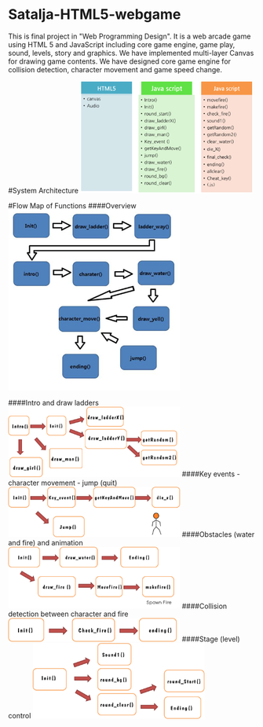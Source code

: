 # Satalja-HTML5-webgame
This is final project in "Web Programming Design". It is a web arcade game using HTML 5 and JavaScript including core game engine, game play, sound, levels, story and graphics. We have implemented multi-layer Canvas for drawing game contents. We have designed core game engine for collision detection, character movement and game speed change.

#System Architecture
<img src="https://github.com/chc2212/Satalja-HTML5-webgame/blob/master/pic2.png" width="350">

#Flow Map of Functions
####Overview
<img src="https://github.com/chc2212/Satalja-HTML5-webgame/blob/master/pic1.jpg" width="350">

####Intro and draw ladders
<img src="https://github.com/chc2212/Satalja-HTML5-webgame/blob/master/pic3.png" width="350">
####Key events - character movement - jump (quit)
<img src="https://github.com/chc2212/Satalja-HTML5-webgame/blob/master/pic4.png" width="350">
####Obstacles (water and fire) and animation
<img src="https://github.com/chc2212/Satalja-HTML5-webgame/blob/master/pic5.png" width="350">
####Collision detection between character and fire
<img src="https://github.com/chc2212/Satalja-HTML5-webgame/blob/master/pic6.png" width="350">
####Stage (level) control
<img src="https://github.com/chc2212/Satalja-HTML5-webgame/blob/master/pic7.png" width="350">
